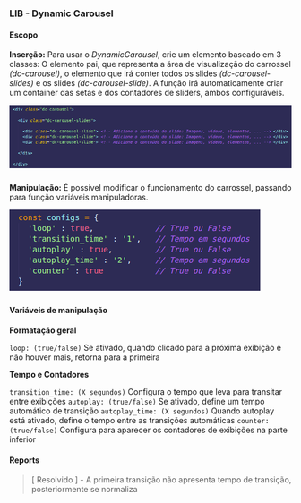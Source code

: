### LIB - Dynamic Carousel

#### Escopo

**Inserção:** Para usar o *DynamicCarousel*, crie um elemento baseado em 3 classes: O elemento pai, que representa a área de visualização do carrossel *(dc-carousel)*, o elemento que irá conter todos os slides *(dc-carousel-slides)* e os slides *(dc-carousel-slide)*. A função irá automaticamente criar um container das setas e dos contadores de sliders, ambos configuráveis.

<img src="files/images/screenshot_classes.png">

###

**Manipulação:** É possível modificar o funcionamento do carrossel, passando para função variáveis manipuladoras.

<img src="files/images/screenshot_configs.png">

###

#### Variáveis de manipulação

**Formatação geral**

`loop: (true/false)` Se ativado, quando clicado para a próxima exibição e não houver mais, retorna para a primeira

**Tempo e Contadores**

`transition_time: (X segundos)` Configura o tempo que leva para transitar entre exibições
`autoplay: (true/false)` Se ativado, define um tempo automático de transição
`autoplay_time: (X segundos)` Quando autoplay está ativado, define o tempo entre as transições automáticas
`counter: (true/false)` Configura para aparecer os contadores de exibições na parte inferior

#### Reports

> [ Resolvido ] - A primeira transição não apresenta tempo de transição, posteriormente se normaliza